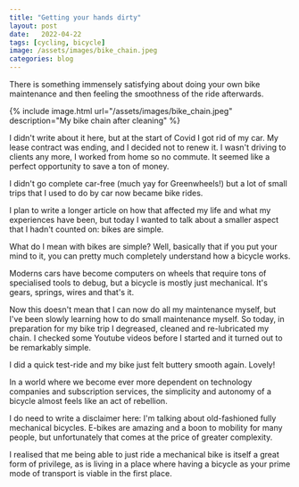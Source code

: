```yaml
---
title: "Getting your hands dirty"
layout: post
date:   2022-04-22
tags: [cycling, bicycle]
image: /assets/images/bike_chain.jpeg
categories: blog
---
```

There is something immensely satisfying about doing your own bike maintenance and then feeling the smoothness of the ride afterwards.

{% include image.html url="/assets/images/bike_chain.jpeg" description="My bike chain after cleaning" %}

I didn't write about it here, but at the start of Covid I got rid of my car. My lease contract was ending, and I decided not to renew it. I wasn't driving to clients any more, I worked from home so no commute. It seemed like a perfect opportunity to save a ton of money.

I didn't go complete car-free (much yay for Greenwheels!) but a lot of small trips that I used to do by car now became bike rides.

I plan to write a longer article on how that affected my life and what my experiences have been, but today I wanted to talk about a smaller aspect that I hadn't counted on: bikes are simple.

What do I mean with bikes are simple? Well, basically that if you put your mind to it, you can pretty much completely understand how a bicycle works. 

Moderns cars have become computers on wheels that require tons of specialised tools to debug, but a bicycle is mostly just mechanical. It's gears, springs, wires and that's it. 

Now this doesn't mean that I can now do all my maintenance myself, but I've been slowly learning how to do small maintenance myself. So today, in preparation for my bike trip I degreased, cleaned and re-lubricated my chain. I checked some Youtube videos before I started and it turned out to be remarkably simple.

I did a quick test-ride and my bike just felt buttery smooth again. Lovely!

In a world where we become ever more dependent on technology companies and subscription services, the simplicity and autonomy of a bicycle almost feels like an act of rebellion. 

I do need to write a disclaimer here: I'm talking about old-fashioned fully mechanical bicycles. E-bikes are amazing and a boon to mobility for many people, but unfortunately that comes at the price of greater complexity. 

I realised that me being able to just ride a mechanical bike is itself a great form of privilege, as is living in a place where having a bicycle as your prime mode of transport is viable in the first place.
